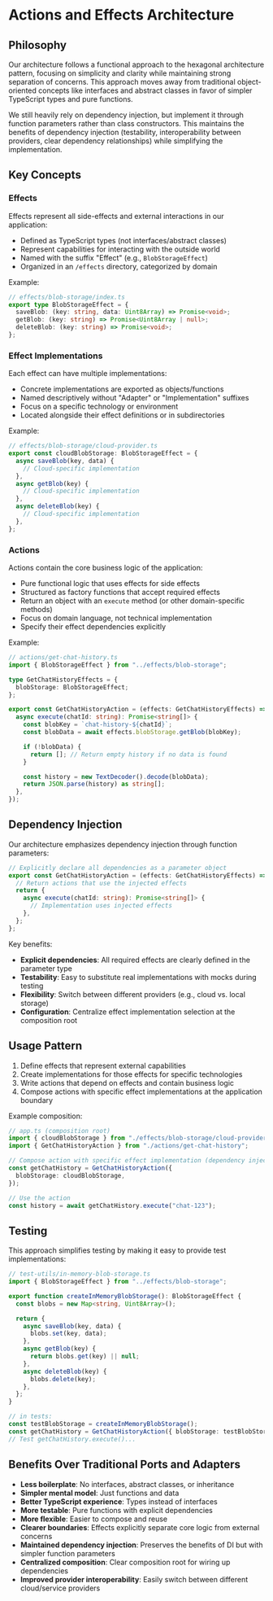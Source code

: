 # Actions and Effects Architecture

## Philosophy

Our architecture follows a functional approach to the hexagonal architecture pattern, focusing on simplicity and clarity while maintaining strong separation of concerns. This approach moves away from traditional object-oriented concepts like interfaces and abstract classes in favor of simpler TypeScript types and pure functions.

We still heavily rely on dependency injection, but implement it through function parameters rather than class constructors. This maintains the benefits of dependency injection (testability, interoperability between providers, clear dependency relationships) while simplifying the implementation.

## Key Concepts

### Effects

Effects represent all side-effects and external interactions in our application:

- Defined as TypeScript types (not interfaces/abstract classes)
- Represent capabilities for interacting with the outside world
- Named with the suffix "Effect" (e.g., `BlobStorageEffect`)
- Organized in an `/effects` directory, categorized by domain

Example:

```typescript
// effects/blob-storage/index.ts
export type BlobStorageEffect = {
  saveBlob: (key: string, data: Uint8Array) => Promise<void>;
  getBlob: (key: string) => Promise<Uint8Array | null>;
  deleteBlob: (key: string) => Promise<void>;
};
```

### Effect Implementations

Each effect can have multiple implementations:

- Concrete implementations are exported as objects/functions
- Named descriptively without "Adapter" or "Implementation" suffixes
- Focus on a specific technology or environment
- Located alongside their effect definitions or in subdirectories

Example:

```typescript
// effects/blob-storage/cloud-provider.ts
export const cloudBlobStorage: BlobStorageEffect = {
  async saveBlob(key, data) {
    // Cloud-specific implementation
  },
  async getBlob(key) {
    // Cloud-specific implementation
  },
  async deleteBlob(key) {
    // Cloud-specific implementation
  },
};
```

### Actions

Actions contain the core business logic of the application:

- Pure functional logic that uses effects for side effects
- Structured as factory functions that accept required effects
- Return an object with an `execute` method (or other domain-specific methods)
- Focus on domain language, not technical implementation
- Specify their effect dependencies explicitly

Example:

```typescript
// actions/get-chat-history.ts
import { BlobStorageEffect } from "../effects/blob-storage";

type GetChatHistoryEffects = {
  blobStorage: BlobStorageEffect;
};

export const GetChatHistoryAction = (effects: GetChatHistoryEffects) => ({
  async execute(chatId: string): Promise<string[]> {
    const blobKey = `chat-history-${chatId}`;
    const blobData = await effects.blobStorage.getBlob(blobKey);

    if (!blobData) {
      return []; // Return empty history if no data is found
    }

    const history = new TextDecoder().decode(blobData);
    return JSON.parse(history) as string[];
  },
});
```

## Dependency Injection

Our architecture emphasizes dependency injection through function parameters:

```typescript
// Explicitly declare all dependencies as a parameter object
export const GetChatHistoryAction = (effects: GetChatHistoryEffects) => {
  // Return actions that use the injected effects
  return {
    async execute(chatId: string): Promise<string[]> {
      // Implementation uses injected effects
    },
  };
};
```

Key benefits:

- **Explicit dependencies**: All required effects are clearly defined in the parameter type
- **Testability**: Easy to substitute real implementations with mocks during testing
- **Flexibility**: Switch between different providers (e.g., cloud vs. local storage)
- **Configuration**: Centralize effect implementation selection at the composition root

## Usage Pattern

1. Define effects that represent external capabilities
2. Create implementations for those effects for specific technologies
3. Write actions that depend on effects and contain business logic
4. Compose actions with specific effect implementations at the application boundary

Example composition:

```typescript
// app.ts (composition root)
import { cloudBlobStorage } from "./effects/blob-storage/cloud-provider";
import { GetChatHistoryAction } from "./actions/get-chat-history";

// Compose action with specific effect implementation (dependency injection)
const getChatHistory = GetChatHistoryAction({
  blobStorage: cloudBlobStorage,
});

// Use the action
const history = await getChatHistory.execute("chat-123");
```

## Testing

This approach simplifies testing by making it easy to provide test implementations:

```typescript
// test-utils/in-memory-blob-storage.ts
import { BlobStorageEffect } from "../effects/blob-storage";

export function createInMemoryBlobStorage(): BlobStorageEffect {
  const blobs = new Map<string, Uint8Array>();

  return {
    async saveBlob(key, data) {
      blobs.set(key, data);
    },
    async getBlob(key) {
      return blobs.get(key) || null;
    },
    async deleteBlob(key) {
      blobs.delete(key);
    },
  };
}

// in tests:
const testBlobStorage = createInMemoryBlobStorage();
const getChatHistory = GetChatHistoryAction({ blobStorage: testBlobStorage });
// Test getChatHistory.execute()...
```

## Benefits Over Traditional Ports and Adapters

- **Less boilerplate**: No interfaces, abstract classes, or inheritance
- **Simpler mental model**: Just functions and data
- **Better TypeScript experience**: Types instead of interfaces
- **More testable**: Pure functions with explicit dependencies
- **More flexible**: Easier to compose and reuse
- **Clearer boundaries**: Effects explicitly separate core logic from external concerns
- **Maintained dependency injection**: Preserves the benefits of DI but with simpler function parameters
- **Centralized composition**: Clear composition root for wiring up dependencies
- **Improved provider interoperability**: Easily switch between different cloud/service providers
